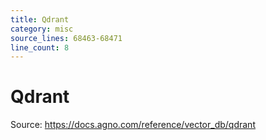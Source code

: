 ```yaml
---
title: Qdrant
category: misc
source_lines: 68463-68471
line_count: 8
---
```


# Qdrant
Source: https://docs.agno.com/reference/vector_db/qdrant



<Snippet file="vector-db-qdrant-reference.mdx" />


